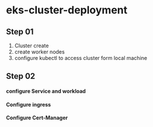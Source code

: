 # eks-cluster-deployment

## Step 01
 1) Cluster create
 2) create worker nodes
 3) configure kubectl to access cluster form local machine 

## Step 02
#### configure Service and workload
#### Configure ingress
#### Configure Cert-Manager
